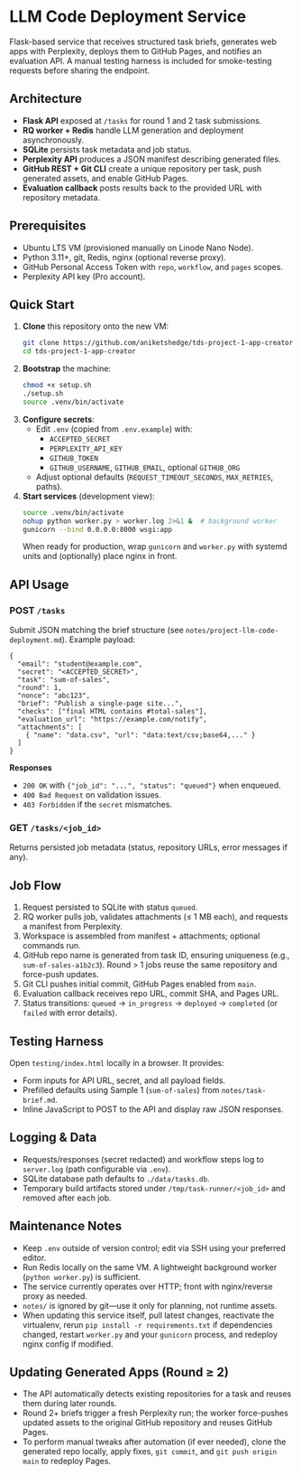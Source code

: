 # LLM Code Deployment Service

Flask-based service that receives structured task briefs, generates web apps with Perplexity, deploys them to GitHub Pages, and notifies an evaluation API. A manual testing harness is included for smoke-testing requests before sharing the endpoint.

## Architecture
- **Flask API** exposed at `/tasks` for round 1 and 2 task submissions.
- **RQ worker + Redis** handle LLM generation and deployment asynchronously.
- **SQLite** persists task metadata and job status.
- **Perplexity API** produces a JSON manifest describing generated files.
- **GitHub REST + Git CLI** create a unique repository per task, push generated assets, and enable GitHub Pages.
- **Evaluation callback** posts results back to the provided URL with repository metadata.

## Prerequisites
- Ubuntu LTS VM (provisioned manually on Linode Nano Node).
- Python 3.11+, git, Redis, nginx (optional reverse proxy).
- GitHub Personal Access Token with `repo`, `workflow`, and `pages` scopes.
- Perplexity API key (Pro account).

## Quick Start
1. **Clone** this repository onto the new VM:
   ```bash
   git clone https://github.com/aniketshedge/tds-project-1-app-creator
   cd tds-project-1-app-creator
   ```
2. **Bootstrap** the machine:
   ```bash
   chmod +x setup.sh
   ./setup.sh
   source .venv/bin/activate
   ```
3. **Configure secrets**:
   - Edit `.env` (copied from `.env.example`) with:
     - `ACCEPTED_SECRET`
     - `PERPLEXITY_API_KEY`
     - `GITHUB_TOKEN`
     - `GITHUB_USERNAME`, `GITHUB_EMAIL`, optional `GITHUB_ORG`
   - Adjust optional defaults (`REQUEST_TIMEOUT_SECONDS`, `MAX_RETRIES`, paths).
4. **Start services** (development view):
   ```bash
   source .venv/bin/activate
   nohup python worker.py > worker.log 2>&1 &  # background worker
   gunicorn --bind 0.0.0.0:8000 wsgi:app
   ```
   When ready for production, wrap `gunicorn` and `worker.py` with systemd units and (optionally) place nginx in front.

## API Usage
### POST `/tasks`
Submit JSON matching the brief structure (see `notes/project-llm-code-deployment.md`). Example payload:
```jsonc
{
  "email": "student@example.com",
  "secret": "<ACCEPTED_SECRET>",
  "task": "sum-of-sales",
  "round": 1,
  "nonce": "abc123",
  "brief": "Publish a single-page site...",
  "checks": ["final HTML contains #total-sales"],
  "evaluation_url": "https://example.com/notify",
  "attachments": [
    { "name": "data.csv", "url": "data:text/csv;base64,..." }
  ]
}
```

**Responses**
- `200 OK` with `{"job_id": "...", "status": "queued"}` when enqueued.
- `400 Bad Request` on validation issues.
- `403 Forbidden` if the `secret` mismatches.

### GET `/tasks/<job_id>`
Returns persisted job metadata (status, repository URLs, error messages if any).

## Job Flow
1. Request persisted to SQLite with status `queued`.
2. RQ worker pulls job, validates attachments (≤ 1 MB each), and requests a manifest from Perplexity.
3. Workspace is assembled from manifest + attachments; optional commands run.
4. GitHub repo name is generated from task ID, ensuring uniqueness (e.g., `sum-of-sales-a1b2c3`). Round > 1 jobs reuse the same repository and force-push updates.
5. Git CLI pushes initial commit, GitHub Pages enabled from `main`.
6. Evaluation callback receives repo URL, commit SHA, and Pages URL.
7. Status transitions: `queued` → `in_progress` → `deployed` → `completed` (or `failed` with error details).

## Testing Harness
Open `testing/index.html` locally in a browser. It provides:
- Form inputs for API URL, secret, and all payload fields.
- Prefilled defaults using Sample 1 (`sum-of-sales`) from `notes/task-brief.md`.
- Inline JavaScript to POST to the API and display raw JSON responses.

## Logging & Data
- Requests/responses (secret redacted) and workflow steps log to `server.log` (path configurable via `.env`).
- SQLite database path defaults to `./data/tasks.db`.
- Temporary build artifacts stored under `/tmp/task-runner/<job_id>` and removed after each job.

## Maintenance Notes
- Keep `.env` outside of version control; edit via SSH using your preferred editor.
- Run Redis locally on the same VM. A lightweight background worker (`python worker.py`) is sufficient.
- The service currently operates over HTTP; front with nginx/reverse proxy as needed.
- `notes/` is ignored by git—use it only for planning, not runtime assets.
- When updating this service itself, pull latest changes, reactivate the virtualenv, rerun `pip install -r requirements.txt` if dependencies changed, restart `worker.py` and your `gunicorn` process, and redeploy nginx config if modified.

## Updating Generated Apps (Round ≥ 2)
- The API automatically detects existing repositories for a task and reuses them during later rounds.
- Round 2+ briefs trigger a fresh Perplexity run; the worker force-pushes updated assets to the original GitHub repository and reuses GitHub Pages.
- To perform manual tweaks after automation (if ever needed), clone the generated repo locally, apply fixes, `git commit`, and `git push origin main` to redeploy Pages.
